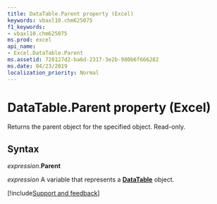 ```yaml
---
title: DataTable.Parent property (Excel)
keywords: vbaxl10.chm625075
f1_keywords:
- vbaxl10.chm625075
ms.prod: excel
api_name:
- Excel.DataTable.Parent
ms.assetid: 728127d2-ba6d-2317-3e2b-980b6f666282
ms.date: 04/23/2019
localization_priority: Normal
---
```



# DataTable.Parent property (Excel)

Returns the parent object for the specified object. Read-only.


## Syntax

_expression_.**Parent**

_expression_ A variable that represents a **[DataTable](excel.datatable(object).md)** object.




[!include[Support and feedback](~/includes/feedback-boilerplate.md)]